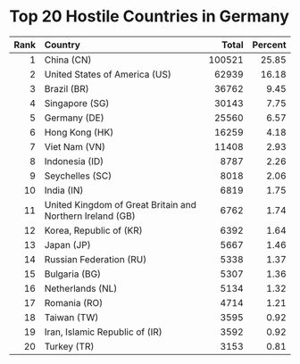 # Top 20 Hostile Countries in Germany

| Rank | Country | Total | Percent |
| ---: | :------ | ----: | ------: |
| 1 | China (CN) | 100521 | 25.85 |
| 2 | United States of America (US) | 62939 | 16.18 |
| 3 | Brazil (BR) | 36762 | 9.45 |
| 4 | Singapore (SG) | 30143 | 7.75 |
| 5 | Germany (DE) | 25560 | 6.57 |
| 6 | Hong Kong (HK) | 16259 | 4.18 |
| 7 | Viet Nam (VN) | 11408 | 2.93 |
| 8 | Indonesia (ID) | 8787 | 2.26 |
| 9 | Seychelles (SC) | 8018 | 2.06 |
| 10 | India (IN) | 6819 | 1.75 |
| 11 | United Kingdom of Great Britain and Northern Ireland (GB) | 6762 | 1.74 |
| 12 | Korea, Republic of (KR) | 6392 | 1.64 |
| 13 | Japan (JP) | 5667 | 1.46 |
| 14 | Russian Federation (RU) | 5338 | 1.37 |
| 15 | Bulgaria (BG) | 5307 | 1.36 |
| 16 | Netherlands (NL) | 5134 | 1.32 |
| 17 | Romania (RO) | 4714 | 1.21 |
| 18 | Taiwan (TW) | 3595 | 0.92 |
| 19 | Iran, Islamic Republic of (IR) | 3592 | 0.92 |
| 20 | Turkey (TR) | 3153 | 0.81 |
